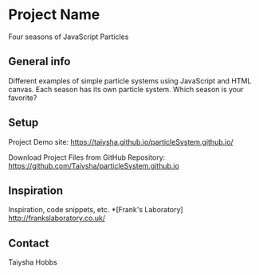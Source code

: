 # Project Name
Four seasons of JavaScript Particles

## General info
Different examples of simple particle systems using JavaScript and HTML canvas. Each season has its own particle system. Which season is your favorite?

## Setup
Project Demo site: https://taiysha.github.io/particleSystem.github.io/

Download Project Files from GitHub Repository: https://github.com/Taiysha/particleSystem.github.io

## Inspiration
Inspiration, code snippets, etc.
*[Frank's Laboratory] http://frankslaboratory.co.uk/

## Contact
Taiysha Hobbs









